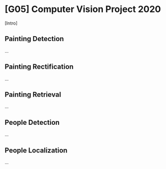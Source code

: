 # [G05] Computer Vision Project 2020 
[Intro]

## Painting Detection
...



## Painting Rectification
...



## Painting Retrieval
...



## People Detection
...



## People Localization
...



